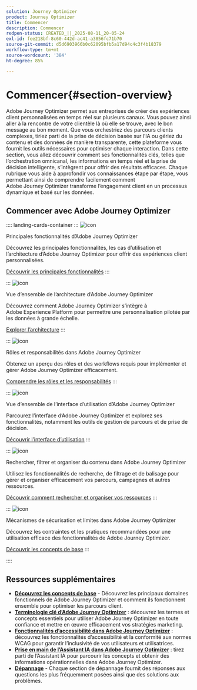 ```yaml
---
solution: Journey Optimizer
product: Journey Optimizer
title: Commencer
description: Commencer
redpen-status: CREATED_||_2025-08-11_20-05-24
exl-id: fee218bf-8c60-442d-ac41-a3856fc71b70
source-git-commit: d5d6903966b0c62095bfb5a17d94c4c3f4b18379
workflow-type: tm+mt
source-wordcount: '384'
ht-degree: 85%

---
```


# Commencer{#section-overview}

Adobe Journey Optimizer permet aux entreprises de créer des expériences client personnalisées en temps réel sur plusieurs canaux. Vous pouvez ainsi aller à la rencontre de votre clientèle là où elle se trouve, avec le bon message au bon moment. Que vous orchestriez des parcours clients complexes, tiriez parti de la prise de décision basée sur l’IA ou gériez du contenu et des données de manière transparente, cette plateforme vous fournit les outils nécessaires pour optimiser chaque interaction. Dans cette section, vous allez découvrir comment ses fonctionnalités clés, telles que l’orchestration omnicanal, les informations en temps réel et la prise de décision intelligente, s’intègrent pour offrir des résultats efficaces. Chaque rubrique vous aide à approfondir vos connaissances étape par étape, vous permettant ainsi de comprendre facilement comment Adobe Journey Optimizer transforme l’engagement client en un processus dynamique et basé sur les données.

## Commencer avec Adobe Journey Optimizer

:::: landing-cards-container
:::
![icon](https://cdn.experienceleague.adobe.com/icons/book.svg?lang=fr)

Principales fonctionnalités d’Adobe Journey Optimizer

Découvrez les principales fonctionnalités, les cas d’utilisation et l’architecture d’Adobe Journey Optimizer pour offrir des expériences client personnalisées.

[Découvrir les principales fonctionnalités](../using/start/get-started.md)
:::

:::
![icon](https://cdn.experienceleague.adobe.com/icons/code-branch.svg?lang=fr)

Vue d’ensemble de l’architecture d’Adobe Journey Optimizer

Découvrez comment Adobe Journey Optimizer s’intègre à Adobe Experience Platform pour permettre une personnalisation pilotée par les données à grande échelle.

[Explorer l’architecture](../using/start/architecture-concepts-redpen.md)
:::

:::
![icon](https://cdn.experienceleague.adobe.com/icons/list-check.svg?lang=fr)

Rôles et responsabilités dans Adobe Journey Optimizer

Obtenez un aperçu des rôles et des workflows requis pour implémenter et gérer Adobe Journey Optimizer efficacement.

[Comprendre les rôles et les responsabilités](../using/start/quick-start.md)
:::

:::
![icon](https://cdn.experienceleague.adobe.com/icons/gear.svg?lang=fr)

Vue d’ensemble de l’interface d’utilisation d’Adobe Journey Optimizer

Parcourez l’interface d’Adobe Journey Optimizer et explorez ses fonctionnalités, notamment les outils de gestion de parcours et de prise de décision.

[Découvrir l’interface d’utilisation](../using/start/user-interface.md)
:::

:::
![icon](https://cdn.experienceleague.adobe.com/icons/circle-play.svg?lang=fr)

Rechercher, filtrer et organiser du contenu dans Adobe Journey Optimizer

Utilisez les fonctionnalités de recherche, de filtrage et de balisage pour gérer et organiser efficacement vos parcours, campagnes et autres ressources.

[Découvrir comment rechercher et organiser vos ressources](../using/start/search-filter-categorize.md)
:::

:::
![icon](https://cdn.experienceleague.adobe.com/icons/puzzle-piece.svg?lang=fr)

Mécanismes de sécurisation et limites dans Adobe Journey Optimizer

Découvrez les contraintes et les pratiques recommandées pour une utilisation efficace des fonctionnalités de Adobe Journey Optimizer.

[Découvrir les concepts de base](../using/start/guardrails.md)
:::

::::


## Ressources supplémentaires

- **[Découvrez les concepts de base](../using/start/functional-areas-redpen.md)** - Découvrez les principaux domaines fonctionnels de Adobe Journey Optimizer et comment ils fonctionnent ensemble pour optimiser les parcours client.
- **[Terminologie clé d’Adobe Journey Optimizer](../using/start/terminology-md-redpen.md)** : découvrez les termes et concepts essentiels pour utiliser Adobe Journey Optimizer en toute confiance et mettre en œuvre efficacement vos stratégies marketing.
- **[Fonctionnalités d’accessibilité dans Adobe Journey Optimizer](../using/start/accessibility.md)** : découvrez les fonctionnalités d’accessibilité et la conformité aux normes WCAG pour garantir l’inclusivité de vos utilisateurs et utilisatrices.
- **[Prise en main de l’Assistant IA dans Adobe Journey Optimizer](../using/start/ai-assistant.md)** : tirez parti de l’Assistant IA pour parcourir les concepts et obtenir des informations opérationnelles dans Adobe Journey Optimizer.
- **[Dépannage](../using/start/troubleshooting.md)** - Chaque section de dépannage fournit des réponses aux questions les plus fréquemment posées ainsi que des solutions aux problèmes.


